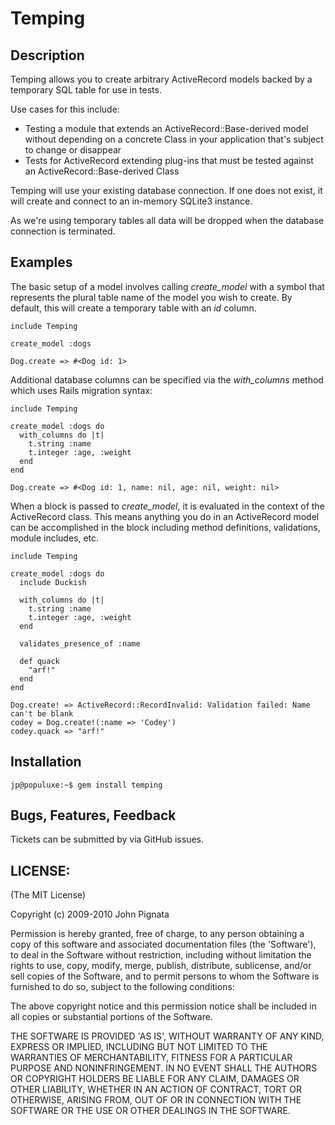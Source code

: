 # Temping

## Description

Temping allows you to create arbitrary ActiveRecord models backed by a temporary SQL table for use in tests.

Use cases for this include:

* Testing a module that extends an ActiveRecord::Base-derived model without depending on a concrete Class in your application that's subject to change or disappear
* Tests for ActiveRecord extending plug-ins that must be tested against an ActiveRecord::Base-derived Class

Temping will use your existing database connection. If one does not exist, it will create and connect to an in-memory SQLite3 instance.

As we're using temporary tables all data will be dropped when the database connection is terminated.

## Examples

The basic setup of a model involves calling _create_model_ with a symbol that represents the plural table name of the model you wish to create. By default, this will create a temporary table with an _id_ column.

    include Temping
    
    create_model :dogs
    
    Dog.create => #<Dog id: 1>
    
Additional database columns can be specified via the _with_columns_ method which uses Rails migration syntax:

    include Temping
    
    create_model :dogs do
      with_columns do |t|
        t.string :name
        t.integer :age, :weight
      end
    end
    
    Dog.create => #<Dog id: 1, name: nil, age: nil, weight: nil>
    
When a block is passed to _create_model_, it is evaluated in the context of the ActiveRecord class. This means anything you do in an ActiveRecord model can be accomplished in the block including method definitions, validations, module includes, etc.

    include Temping
    
    create_model :dogs do
      include Duckish

      with_columns do |t|
        t.string :name
        t.integer :age, :weight
      end
      
      validates_presence_of :name
      
      def quack
        "arf!"
      end
    end
    
    Dog.create! => ActiveRecord::RecordInvalid: Validation failed: Name can't be blank
    codey = Dog.create!(:name => 'Codey')
    codey.quack => "arf!"
    
## Installation

    jp@populuxe:~$ gem install temping

## Bugs, Features, Feedback

Tickets can be submitted by via GitHub issues.

## LICENSE:

(The MIT License)

Copyright (c) 2009-2010 John Pignata

Permission is hereby granted, free of charge, to any person obtaining
a copy of this software and associated documentation files (the
'Software'), to deal in the Software without restriction, including
without limitation the rights to use, copy, modify, merge, publish,
distribute, sublicense, and/or sell copies of the Software, and to
permit persons to whom the Software is furnished to do so, subject to
the following conditions:

The above copyright notice and this permission notice shall be
included in all copies or substantial portions of the Software.

THE SOFTWARE IS PROVIDED 'AS IS', WITHOUT WARRANTY OF ANY KIND,
EXPRESS OR IMPLIED, INCLUDING BUT NOT LIMITED TO THE WARRANTIES OF
MERCHANTABILITY, FITNESS FOR A PARTICULAR PURPOSE AND NONINFRINGEMENT.
IN NO EVENT SHALL THE AUTHORS OR COPYRIGHT HOLDERS BE LIABLE FOR ANY
CLAIM, DAMAGES OR OTHER LIABILITY, WHETHER IN AN ACTION OF CONTRACT,
TORT OR OTHERWISE, ARISING FROM, OUT OF OR IN CONNECTION WITH THE
SOFTWARE OR THE USE OR OTHER DEALINGS IN THE SOFTWARE.
